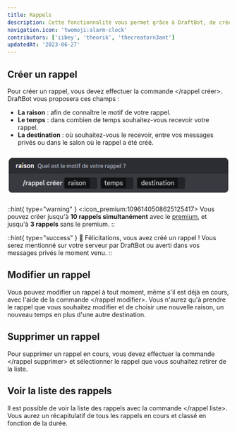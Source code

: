 ```yaml
---
title: Rappels
description: Cette fonctionnalité vous permet grâce à DraftBot, de créer un rappel et ainsi, vous rappelez au bout d'un laps de temps en vous mentionnant.
navigation.icon: 'twemoji:alarm-clock'
contributors: ['iibey', 'theorik', 'thecreatorn3ant']
updatedAt: '2023-06-27'
---
```


## Créer un rappel

Pour créer un rappel, vous devez effectuer la commande \</rappel créer>. DraftBot vous proposera ces champs :

- **La raison** : afin de connaître le motif de votre rappel.
- **Le temps** : dans combien de temps souhaitez-vous recevoir votre rappel.
- **La destination** : où souhaitez-vous le recevoir, entre vos messages privés ou dans le salon où le rappel a été créé.

![Aperçu de la commande](../assets/rappels/rappel_create.png)

::hint{ type="warning" }
  <:icon_premium:1096140508625125417> Vous pouvez créer jusqu'à **10 rappels simultanément** avec le [premium](/premium), et jusqu'à **3 rappels** sans le premium.
::

::hint{ type="success" }
  🎉 Félicitations, vous avez créé un rappel ! Vous serez mentionné sur votre serveur par DraftBot ou averti dans vos messages privés le moment venu.
::

## Modifier un rappel

Vous pouvez modifier un rappel à tout moment, même s'il est déjà en cours, avec l'aide de la commande \</rappel modifier>. Vous n'aurez qu'à prendre le rappel que vous souhaitez modifier et de choisir une nouvelle raison, un nouveau temps en plus d'une autre destination.

## Supprimer un rappel

Pour supprimer un rappel en cours, vous devez effectuer la commande \</rappel supprimer> et sélectionner le rappel que vous souhaitez retirer de la liste.

## Voir la liste des rappels

Il est possible de voir la liste des rappels avec la commande \</rappel liste>. Vous aurez un récapitulatif de tous les rappels en cours et classé en fonction de la durée.
